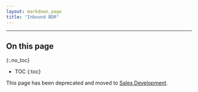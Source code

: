```yaml
---
layout: markdown_page
title: "Inbound BDR"
---
```

---

## On this page
{:.no_toc}

- TOC
{:toc}

This page has been deprecated and moved to [Sales Development](https://github.com/daijapan/test/tree/master/marketing/marketing-sales-development/sdr/index.html.md/index.html.md).
